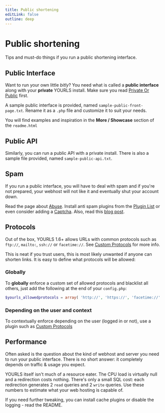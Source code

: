 ```yaml
---
title: Public shortening
editLink: false
outline: deep
---
```


# Public shortening

Tips and must-do things if you run a public shortening interface.

## Public Interface

Want to run your own little _bitly_? You need what is called a **public interface** along with your **private** YOURLS install. Make sure you read [Private Or Public](/guide/essentials/private-or-public) first.

A sample public interface is provided, named `sample-public-front-page.txt`. Rename it as a `.php` file and customize it to suit your needs.

You will find examples and inspiration in the **More / Showcase** section of the `readme.html`

## Public API

Similarly, you can run a public API with a private install. There is also a sample file provided, named `sample-public-api.txt`.

## Spam

If you run a public interface, you will have to deal with spam and if you're not prepared, your webhost will not like it and eventually shut your account down.

Read the page about [Abuse](/guide/troubleshooting/abuse). Install anti spam plugins from the [Plugin List](https://github.com/YOURLS/awesome-yourls) or even consider adding a [Captcha](http://blog.yourls.org/2015/05/integrating-the-new-google-recaptcha-with-yourls/). Also, read this [blog post](http://blog.yourls.org/2013/03/getting-spam-links-in-yourls-read-this/).

## Protocols

Out of the box, YOURLS 1.6+ allows URLs with common protocols such as `ftp://`, `mailto:`, `ssh://` or `facetime://`. See [Custom Protocols](/guide/advanced/custom-protocols) for more info.

This is neat if you trust users, this is most likely unwanted if anyone can shorten links. It is easy to define what protocols will be allowed:

### Globally

To **globally** enforce a custom set of allowed protocols and blacklist all others, just add the following at the end of your `config.php`:

```php
$yourls_allowedprotocols = array( 'http://', 'https://', 'facetime://' );
```

### Depending on the user and context

To contextually enforce depending on the user (logged in or not), use a plugin such as [Custom Protocols](https://github.com/YOURLS/custom-protocol)

## Performance

Often asked is the question about the kind of webhost and server you need to run your public interface. There is no short answer: it completely depends on traffic & usage you expect.

YOURLS itself isn't much of a resource eater. The CPU load is virtually null and a redirection costs nothing. There's only a small SQL cost: each redirection generates 2 `read` queries and 2 `write` queries. Use these numbers to estimate what your web hosting is capable of.

If you need further tweaking, you can install cache plugins or disable the logging - read the README.
